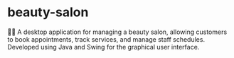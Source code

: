 # beauty-salon
💇‍♀️ A desktop application for managing a beauty salon, allowing customers to book appointments, track services, and manage staff schedules. Developed using Java and Swing for the graphical user interface.
